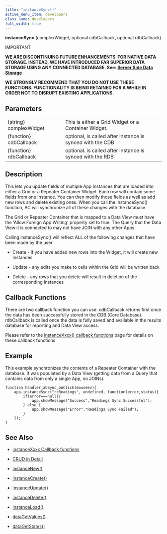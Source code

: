 ```yaml
---
title: "instanceSync()"
active_menu_item: developers
class_name: developers
full_width: true
---
```



**instanceSync** (complexWidget, optional cdbCallback, optional rdbCallback)

IMPORTANT

**WE ARE DISCONTINUING FUTURE ENHANCEMENTS  FOR NATIVE DATA STORAGE. INSTEAD, WE HAVE INTRODUCED FAR SUPERIOR DATA STORAGE USING ANY CONNECTED DATABASE. See: [Server Side Data Storage](/developers/user-guide/product-guide/data-storage/server-side-data-storage/)**

**WE STRONGLY RECOMMEND THAT YOU DO NOT USE THESE FUNCTIONS. FUNCTIONALITY IS BEING RETAINED FOR A WHILE IN ORDER NOT TO DISRUPT EXISTING APPLICATIONS.**

## Parameters

<table>
<tr>
<td width="201">
{string} complexWidget

</td>
<td width="9">
</td>
<td width="670">
This is either a Grid Widget or a Container Widget.

</td>
</tr>
<tr>
<td width="201">
{function} cdbCallback

</td>
<td width="9">
</td>
<td width="670">
optional, is called after instance is synced with the CDB

</td>
</tr>
<tr>
<td width="201">
{function} rdbCallback

</td>
<td width="9">
</td>
<td width="670">
optional. is called after instance is synced with the RDB

</td>
</tr>
</table>

## Description

This lets you update fields of multiple App Instances that are loaded into either a Grid or a Repeater Container Widget. Each row will contain some fields from one Instance. You can then modify those fields as well as add new rows and delete existing ones. When you call the instanceSync() function, AC will synchronize all of these changes with the database.

The Grid or Repeater Container that is mapped to a Data View must have the 'Allow Foreign App Writing' property set to true. The Query that the Data View it is connected to may not have JOIN with any other Apps.

Calling instanceSync() will reflect ALL of the following changes that have been made by the user

 - Create - if you have added new rows into the Widget, it will create new Instances

 - Update - any edits you make to cells within the Grid will be written back

 - Delete - any rows that you delete will result in deletion of the corresponding Instances

## Callback Functions

There are two callback function you can use. cdbCallback returns first once the data has been successfully stored in the CDB (Core Database). rdbCallback is called once the data is fully saved and available in the results database for reporting and Data View access.

Please refer to the [instanceXxxx() callback functions](/developers/user-guide/scripting-apis/client-api/instance-data-functions/instancexxxx-callback-function) page for details on these callback functions.

## Example

This example synchronizes the contents of a Repeater Container with the database. It was populated by a Data View (getting data from a Query that contains data from only a single App, no JOINs).

    function handler_abSync_onClick(mouseev){
        app.instanceSync("rcReadings", undefined, function(error,status){
            if(error===null){
                app.showMessage("Success","Readings Sync Successful");
            } else {
                app.showMessage("Error","Readings Sync Failed");
            }
        });
    }
     
   

## See Also

 - [instanceXxxx Callback functions](/developers/user-guide/scripting-apis/client-api/instance-data-functions/instancexxxx-callback-function)

 - [CRUD in Detail](/developers/user-guide/product-guide/advanced-features/data-storage-management/crud-in-detail/)

 - [instanceNew()](/developers/user-guide/scripting-apis/client-api/instance-data-functions/instancenew)

 - [instanceCreate()](/developers/user-guide/scripting-apis/client-api/instance-data-functions/instancesave "instance")

 - [instanceUpdate()](/developers/user-guide/scripting-apis/client-api/instance-data-functions/instancesave)

 - [instanceDelete()](/developers/user-guide/scripting-apis/client-api/instance-data-functions/instancedelete)

 - [instanceLoad()](/developers/user-guide/scripting-apis/client-api/instance-data-functions/instanceload)

 - [dataGetValues()](/developers/user-guide/scripting-apis/client-api/widget-data-state-manipulation/datagetvalues)

 - [dataGetStates()](/developers/user-guide/scripting-apis/client-api/widget-data-state-manipulation/datagetstates)

